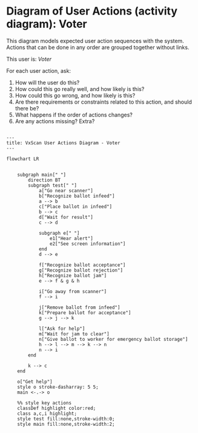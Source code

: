 # Diagram of User Actions (activity diagram): Voter

This diagram models expected user action sequences with the system.  Actions that can be done in any order are grouped together without links.

This user is:
*Voter*

For each user action, ask:  
1. How will the user do this?  
2. How could this go really well, and how likely is this?  
3. How could this go wrong, and how likely is this?  
4. Are there requirements or constraints related to this action, and should there be?
5. What happens if the order of actions changes?
6. Are any actions missing?  Extra?


```mermaid

---
title: VxScan User Actions Diagram - Voter
---

flowchart LR


    subgraph main[" "]
        direction BT
        subgraph test[" "]
            a["Go near scanner"]
            b["Recognize ballot infeed"]
            a --> b
            c["Place ballot in infeed"]
            b --> c
            d["Wait for result"]
            c --> d

            subgraph e[" "]
                e1["Hear alert"]
                e2["See screen information"]
            end
            d --> e

            f["Recognize ballot acceptance"]
            g["Recognize ballot rejection"]
            h["Recognize ballot jam"]
            e --> f & g & h

            i["Go away from scanner"]
            f --> i

            j["Remove ballot from infeed"]
            k["Prepare ballot for acceptance"]
            g --> j --> k

            l["Ask for help"]
            m["Wait for jam to clear"]
            n["Give ballot to worker for emergency ballot storage"]
            h --> l --> m --> k --> n
            n --> i
        end

        k --> c
    end

    o["Get help"]
    style o stroke-dasharray: 5 5;
    main <-.-> o

    %% style key actions
    classDef highlight color:red;
    class a,c,i highlight;
    style test fill:none,stroke-width:0;
    style main fill:none,stroke-width:2;

```